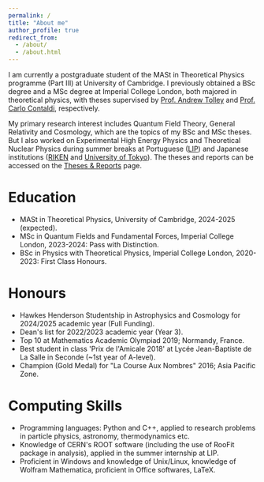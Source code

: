 ```yaml
---
permalink: /
title: "About me"
author_profile: true
redirect_from: 
  - /about/
  - /about.html
---
```


I am currently a postgraduate student of the MASt in Theoretical Physics programme (Part III) at University of Cambridge. I previously obtained a BSc degree and a MSc degree at Imperial College London, both majored in theoretical physics, with theses supervised by [Prof. Andrew Tolley](https://profiles.imperial.ac.uk/a.tolley) and [Prof. Carlo Contaldi](https://profiles.imperial.ac.uk/c.contaldi), respectively.

My primary research interest includes Quantum Field Theory, General Relativity and Cosmology, which are the topics of my BSc and MSc theses. But I also worked on Experimental High Energy Physics and Theoretical Nuclear Physics during summer breaks at Portuguese ([LIP](https://lip.pt/?section=about&page=presentation&lang=en)) and Japanese institutions ([RIKEN](https://www.riken.jp/en/) and [University of Tokyo](https://www.u-tokyo.ac.jp/en/)). The theses and reports can be accessed on the [Theses & Reports](https://jeanyunqiluo.github.io//cv/) page.

Education
======
* MASt in Theoretical Physics, University of Cambridge, 2024-2025 (expected).
* MSc in Quantum Fields and Fundamental Forces, Imperial College London, 2023-2024: Pass with Distinction.
* BSc in Physics with Theoretical Physics, Imperial College London, 2020-2023: First Class Honours.

Honours
======
* Hawkes Henderson Studentship in Astrophysics and Cosmology for 2024/2025 academic year (Full Funding).
* Dean's list for 2022/2023 academic year (Year 3).
* Top 10 at Mathematics Academic Olympiad 2019; Normandy, France.
* Best student in class 'Prix de l'Amicale 2018' at Lycée Jean-Baptiste de La Salle in Seconde (~1st year of A-level).
* Champion (Gold Medal) for "La Course Aux Nombres" 2016; Asia Pacific Zone.

Computing Skills
======
* Programming languages: Python and C++, applied to research problems in particle physics, astronomy, thermodynamics etc.
* Knowledge of CERN's ROOT software (including the use of RooFit package in analysis), applied in the summer internship at LIP.
* Proficient in Windows and knowledge of Unix/Linux, knowledge of Wolfram Mathematica, proficient in Office softwares, LaTeX.
